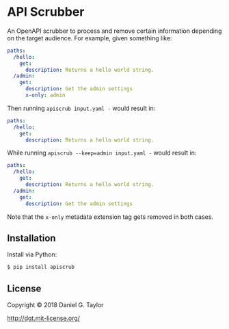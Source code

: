 # API Scrubber

An OpenAPI scrubber to process and remove certain information depending on the target audience. For example, given something like:

```yaml
paths:
  /hello:
    get:
      description: Returns a hello world string.
  /admin:
    get:
      description: Get the admin settings
      x-only: admin
```

Then running `apiscrub input.yaml -` would result in:

```yaml
paths:
  /hello:
    get:
      description: Returns a hello world string.
```

While running `apiscrub --keep=admin input.yaml -` would result in:

```yaml
paths:
  /hello:
    get:
      description: Returns a hello world string.
  /admin:
    get:
      description: Get the admin settings
```

Note that the `x-only` metadata extension tag gets removed in both cases.

## Installation

Install via Python:

```sh
$ pip install apiscrub
```

## License

Copyright © 2018 Daniel G. Taylor

http://dgt.mit-license.org/
